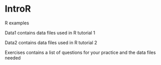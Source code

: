 # IntroR

R examples

Data1 contains data files used in R tutorial 1

Data2 contains data files used in R tutorial 2

Exercises contains a list of questions for your practice and the data files needed
